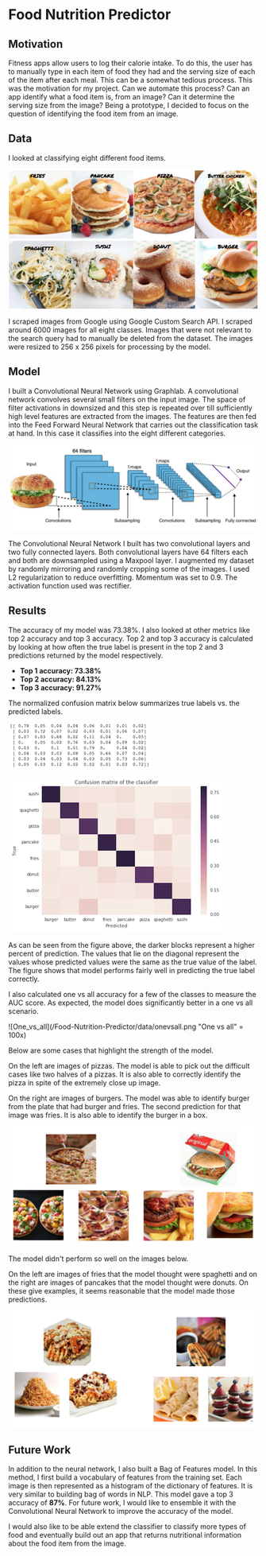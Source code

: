 # Food Nutrition Predictor

## Motivation

Fitness apps allow users to log their calorie intake. To do this, the user has to manually type in each item of food they had and the serving size of each of the item after each meal. This can be a somewhat tedious process. This was the motivation for my project. Can we automate this process? Can an app identify what a food item is, from an image? Can it determine the serving size from the image? Being a prototype, I decided to focus on the question of identifying the food item from an image.

## Data

I looked at classifying eight different food items.

![Food Classes](/Food-Nutrition-Predictor/data/fooditems.png "Food classes")

I scraped images from Google using Google Custom Search API. I scraped around 6000 images for all eight classes. Images that were not relevant to the search query had to manually be deleted from the dataset. The images were resized to 256 x 256 pixels for processing by the model.


## Model

I built a Convolutional Neural Network using Graphlab. A convolutional network convolves several small filters on the input image. The space of filter activations in downsized and this step is repeated over till sufficiently high level features are extracted from the images. The features are then fed into the Feed Forward Neural Network that carries out the classification task at hand. In this case it classifies into the eight different categories.

![CNN](/Food-Nutrition-Predictor/data/convolution_rep.png "Representation of Convolutional Neural Network")

The Convolutional Neural Network I built has two convolutional layers and two fully connected layers. Both convolutional layers have 64 filters each and both are downsampled using a Maxpool layer. I augmented my dataset by randomly mirroring and randomly cropping some of the images. I used L2 regularization to reduce overfitting. Momentum was set to 0.9. The activation function used was rectifier.

## Results

The accuracy of my model was 73.38%. I also looked at other metrics like top 2 accuracy and top 3 accuracy.
Top 2 and top 3 accuracy is calculated by looking at how often the true label is present in the top 2 and 3 predictions returned by the model respectively.
* **Top 1 accuracy: 73.38%**
* **Top 2 accuracy: 84.13%**
* **Top 3 accuracy: 91.27%**

The normalized confusion matrix below summarizes true labels vs. the predicted labels.

![cm_values](/Food-Nutrition-Predictor/data/cm_values.png "Confusion matrix values")

![Confusion_Matrix](/Food-Nutrition-Predictor/data/confusion_matrix.png "Normalized confusion Matrix")

As can be seen from the figure above, the darker blocks represent a higher percent of prediction. The values that lie on the diagonal represent the values whose predicted values were the same as the true value of the label. The figure shows that model performs fairly well in predicting the true label correctly.


I also calculated one vs all accuracy for a few of the classes to measure the AUC score. As expected, the model does significantly better in a one vs all scenario.

![One_vs_all](/Food-Nutrition-Predictor/data/onevsall.png "One vs all" = 100x)

Below are some cases that highlight the strength of the model.

On the left are images of pizzas. The model is able to pick out the difficult cases like two halves of a pizzas. It is also able to correctly identify the pizza in spite of the extremely close up image.

On the right are images of burgers. The model was able to identify burger from the plate that had burger and fries. The second prediction for that image was fries. It is also able to identify the burger in a box.

![Hits](/Food-Nutrition-Predictor/data/hits.png "Hits")

The model didn't perform so well on the images below.

On the left are images of fries that the model thought were spaghetti and on the right are images of pancakes that the model thought were donuts. On these give examples, it seems reasonable that the model made those predictions.

![Misses](/Food-Nutrition-Predictor/data/misses.png "Misses")


## Future Work

In addition to the neural network, I also built a Bag of Features model. In this method, I first build a vocabulary of features from the training set. Each image is then represented as a histogram of the dictionary of features. It is very similar to building bag of words in NLP. This model gave a top 3 accuracy of **87%**. For future work, I would like to ensemble it with the Convolutional Neural Network to improve the accuracy of the model.

I would also like to be able extend the classifier to classify more types of food and eventually build out an app that returns nutritional information about the food item from the image.
